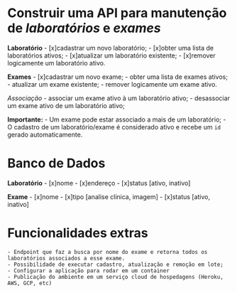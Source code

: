 # Construir uma API para manutenção de _laboratórios_ e _exames_

**Laboratório**
    - [x]cadastrar um novo laboratório;
    - [x]obter uma lista de laboratórios ativos;
    - [x]atualizar um laboratório existente;
    - [x]remover logicamente um laboratório ativo.

**Exames**
    - [x]cadastrar um novo exame;
    - obter uma lista de exames ativos;
    - atualizar um exame existente;
    - remover logicamente um exame ativo.

_Associação_
    - associar um exame ativo à um laboratório ativo;
    - desassociar um exame ativo de um laboratório ativo;

**Importante:**
    - Um exame pode estar associado a mais de um laboratório;
    - O cadastro de um laboratório/exame é considerado ativo e recebe um `id` gerado automaticamente.

# Banco de Dados

   **Laboratório** 
        - [x]nome
        - [x]endereço
        - [x]status [ativo, inativo]
        
   **Exame**
        - [x]nome
        - [x]tipo [analise clinica, imagem]
        - [x]status [ativo, inativo]

# Funcionalidades extras

    - Endpoint que faz a busca por nome do exame e retorna todos os laboratórios associados a esse exame.
    - Possibilidade de executar cadastro, atualização e remoção em lote;
    - Configurar a aplicação para rodar em um container
    - Publicação do ambiente em um serviço cloud de hospedagens (Heroku, AWS, GCP, etc)